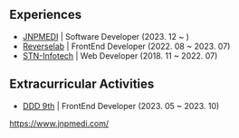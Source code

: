 ## Experiences
- [JNPMEDI](https://www.jnpmedi.com/) | Software Developer (2023. 12 ~ )
- [Reverselab](https://reverselab.co.kr/) | FrontEnd Developer (2022. 08 ~ 2023. 07)
- [STN-Infotech](http://lab.stninfotech.com/) | Web Developer (2018. 11 ~ 2022. 07)

## Extracurricular Activities
- [DDD 9th](https://github.com/DDD-Community) | FrontEnd Developer (2023. 05 ~ 2023. 10)

https://www.jnpmedi.com/
